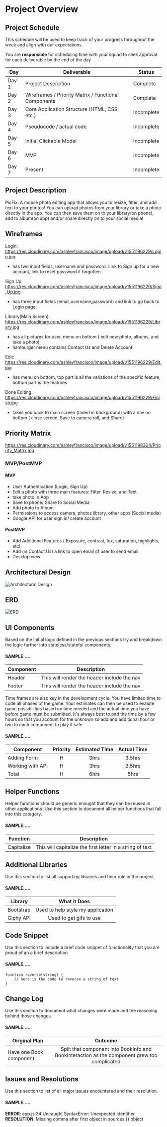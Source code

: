 # Project Overview

## Project Schedule

This schedule will be used to keep track of your progress throughout the week and align with our expectations.  

You are **responsible** for scheduling time with your squad to seek approval for each deliverable by the end of the day

|  Day | Deliverable | Status
|---|---| ---|
|Day 1| Project Description | Complete
|Day 2| Wireframes / Priority Matrix / Functional Components | Complete
|Day 3| Core Application Structure (HTML, CSS, etc.) | Incomplete
|Day 4| Pseudocode / actual code | Incomplete
|Day 5| Initial Clickable Model  | Incomplete
|Day 6| MVP | Incomplete
|Day 7| Present | Incomplete


## Project Description

PicFix:
A  mobile photo editing app that allows you to resize, filter, and add text to your photos! You can upload photos from your library or take a photo directly in the app. You can then save them on to your library(on phone), add to album(on app) and/or share directly on to your social media! 


## Wireframes


Login:
https://res.cloudinary.com/ashleyfrancisco/image/upload/v1551196229/Login.jpg
- has two input fields, username and password. Link to Sign up for a new account, link to reset password if forgotten.

Sign Up:
https://res.cloudinary.com/ashleyfrancisco/image/upload/v1551196229/Sign_Up.jpg
- has three input fields (email,username,password) and link to go back to Login page.

Library(Main Screen):
https://res.cloudinary.com/ashleyfrancisco/image/upload/v1551196229/Library.jpg
- has all pictures for user, menu on bottom ( edit new photo, albums, and take a photo) 
- hamburger menu contains Contact Us and Delete Account 

Edit:
https://res.cloudinary.com/ashleyfrancisco/image/upload/v1551196229/Edit.jpg
- has menu on bottom, top part is all the variations of the specific feature, bottom part is the features

Done Editing:
https://res.cloudinary.com/ashleyfrancisco/image/upload/v1551196229/Finish.jpg
- takes you back to main screen (faded in background) with a nav on bottom ( close screen, Save to camera roll, and Share)



## Priority Matrix

https://res.cloudinary.com/ashleyfrancisco/image/upload/v1551198304/Priority_Matrix.jpg

### MVP/PostMVP

#### MVP 
- User Authentication (Login, Sign Up)
- Edit a photo with three main features:  Filter, Resize, and Text 
- take photo in App
- Save to phone/ Share to Social Media
- Add photo to Album
- Permissions to access camera, photos library, other apps (Social media) 
- Google API for user sign in/ create account 

#### PostMVP 

- Add Additional Features ( Exposure, contrast, lux, saturation, highlights, etc)
- Add (in Contact Us) a link to open email of user to send email.
- Desktop view

## Architectural Design

 ![Architectural Design](https://res.cloudinary.com/ashleyfrancisco/image/upload/v1551199159/Arch_design.jpg)
 

## ERD

![ERD](https://res.cloudinary.com/ashleyfrancisco/image/upload/v1551196229/ERD.jpg)

## UI Components

Based on the initial logic defined in the previous sections try and breakdown the logic further into stateless/stateful components. 

#### SAMPLE.....
| Component | Description | 
| --- | :---: |  
| Header | This will render the header include the nav | 
| Footer | This will render the header include the nav | 


Time frames are also key in the development cycle.  You have limited time to code all phases of the game.  Your estimates can then be used to evalute game possibilities based on time needed and the actual time you have before game must be submitted. It's always best to pad the time by a few hours so that you account for the unknown so add and additional hour or two to each component to play it safe.

#### SAMPLE.....
| Component | Priority | Estimated Time | Actual Time |
| --- | :---: |  :---: | :---: |
| Adding Form | H | 3hrs| 3.5hrs |
| Working with API | H | 3hrs| 2.5hrs |
| Total | H | 6hrs| 5hrs | 

## Helper Functions
Helper functions should be generic enought that they can be reused in other applications. Use this section to document all helper functions that fall into this category.

#### SAMPLE.....
| Function | Description | 
| --- | :---: |  
| Capitalize | This will capitalize the first letter in a string of text | 

## Additional Libraries
 Use this section to list all supporting libraries and thier role in the project. 
 
 #### SAMPLE.....
| Library | What it Does | 
| --- | :---: |  
| Bootstrap | Used to help style my application | 
| Giphy API | Used to get gifs to use | 


## Code Snippet

Use this section to include a brief code snippet of functionality that you are proud of an a brief description  

#### SAMPLE.....
```
function reverse(string) {
	// here is the code to reverse a string of text
}
```

## Change Log
 Use this section to document what changes were made and the reasoning behind those changes.  

#### SAMPLE.....
| Original Plan | Outcome | 
| --- | :---: |  
| Have one Book component | Split that component into BookInfo and BookInteraction as the component grew too complicated | 

## Issues and Resolutions
 Use this section to list of all major issues encountered and their resolution.

#### SAMPLE.....
**ERROR**: app.js:34 Uncaught SyntaxError: Unexpected identifier                                
**RESOLUTION**: Missing comma after first object in sources {} object
